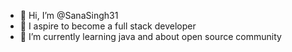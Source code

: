 - 👋 Hi, I’m @SanaSingh31
- 👀 I aspire to become a full stack developer
- 🌱 I’m currently learning java and about open source community


<!---
SanaSingh31/SanaSingh31 is a ✨ special ✨ repository because its `README.md` (this file) appears on your GitHub profile.
You can click the Preview link to take a look at your changes.
--->
